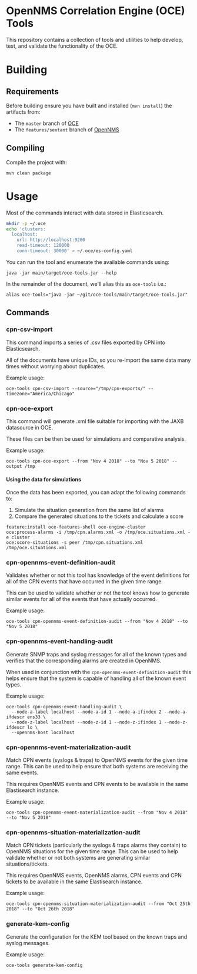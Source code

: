 # OpenNMS Correlation Engine (OCE) Tools

This repository contains a collection of tools and utilities to help develop, test, and validate the functionality of the OCE.

# Building

## Requirements

Before building ensure you have built and installed (`mvn install`) the artifacts from:
* The `master` branch of [OCE](https://github.com/OpenNMS/oce)
* The `features/sextant` branch of [OpenNMS](https://github.com/OpenNMS/opennms/tree/features/sextant)

## Compiling

Compile the project with:

```
mvn clean package
```

# Usage

Most of the commands interact with data stored in Elasticsearch.

```sh
mkdir -p ~/.oce
echo 'clusters:
  localhost:
    url: http://localhost:9200
    read-timeout: 120000
    conn-timeout: 30000' > ~/.oce/es-config.yaml
```

You can run the tool and enumerate the available commands using:
```
java -jar main/target/oce-tools.jar --help
```

In the remainder of the document, we'll alias this as `oce-tools` i.e.:
```
alias oce-tools="java -jar ~/git/oce-tools/main/target/oce-tools.jar"
```

## Commands

### cpn-csv-import

This command imports a series of .csv files exported by CPN into Elasticsearch.

All of the documents have unique IDs, so you re-import the same data many times without worrying about duplicates.

Example usage:
```
oce-tools cpn-csv-import --source="/tmp/cpn-exports/" --timezone="America/Chicago"
```

### cpn-oce-export

This command will generate .xml file suitable for importing with the JAXB datasource in OCE.

These files can be then be used for simulations and comparative analysis.

Example usage:
```
oce-tools cpn-oce-export --from "Nov 4 2018" --to "Nov 5 2018" --output /tmp
```

#### Using the data for simulations

Once the data has been exported, you can adapt the following commands to:
1. Simulate the situation generation from the same list of alarms
1. Compare the generated situations to the tickets and calculate a score

```
feature:install oce-features-shell oce-engine-cluster
oce:process-alarms -i /tmp/cpn.alarms.xml -o /tmp/oce.situations.xml -e cluster
oce:score-situations -s peer /tmp/cpn.situations.xml /tmp/oce.situations.xml
```

### cpn-opennms-event-definition-audit

Validates whether or not this tool has knowledge of the event definitions for all of the CPN events that have occurred in the given time range.

This can be used to validate whether or not the tool knows how to generate similar events for all of the events that have actually occurred.

Example usage:
```
oce-tools cpn-opennms-event-definition-audit --from "Nov 4 2018" --to "Nov 5 2018"
```

### cpn-opennms-event-handling-audit

Generate SNMP traps and syslog messages for all of the known types and verifies that the corresponding alarms are created in OpenNMS.

When used in conjunction with the `cpn-opennms-event-definition-audit` this helps ensure that the system is capable of handling all of the known event types.

Example usage:
```
oce-tools cpn-opennms-event-handling-audit \
  --node-a-label localhost --node-a-id 1 --node-a-ifindex 2 --node-a-ifdescr ens33 \
  --node-z-label localhost --node-z-id 1 --node-z-ifindex 1 --node-z-ifdescr lo \
  --opennms-host localhost
```

### cpn-opennms-event-materialization-audit

Match CPN events (syslogs & traps) to OpenNMS events for the given time range.
This can be used to help ensure that both systems are receiving the same events.

This requires OpenNMS events and CPN events to be available in the same Elastisearch instance.

Example usage:
```
oce-tools cpn-opennms-event-materialization-audit --from "Nov 4 2018" --to "Nov 5 2018"
```

### cpn-opennms-situation-materialization-audit

Match CPN tickets (particularly the syslogs & traps alarms they contain) to OpenNMS situations for the given time range.
This can be used to help validate whether or not both systems are generating similar situations/tickets.

This requires OpenNMS events, OpenNMS alarms, CPN events and CPN tickets to be available in the same Elastisearch instance.

Example usage:
```
oce-tools cpn-opennms-situation-materialization-audit --from "Oct 25th 2018" --to "Oct 26th 2018"
```

### generate-kem-config

Generate the configuration for the KEM tool based on the known traps and syslog messages.

Example usage:
```
oce-tools generate-kem-config
```
